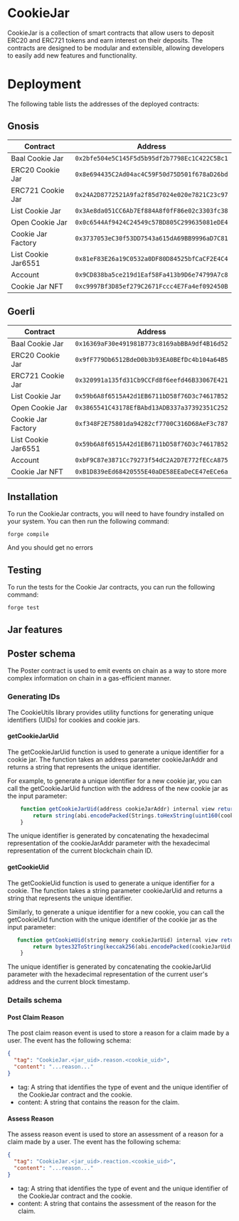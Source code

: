 # CookieJar

CookieJar is a collection of smart contracts that allow users to deposit ERC20 and ERC721 tokens and earn interest on their deposits. The contracts are designed to be modular and extensible, allowing developers to easily add new features and functionality.

# Deployment

The following table lists the addresses of the deployed contracts:

## Gnosis

| Contract            | Address                                      |
| ------------------- | -------------------------------------------- |
| Baal Cookie Jar     | `0x2bfe504e5C145F5d5b95df2b7798Ec1C422C5Bc1` |
| ERC20 Cookie Jar    | `0x8e694435C2Ad04ac4C59F50d75D501f678aD26bd` |
| ERC721 Cookie Jar   | `0x24A2D8772521A9fa2f85d7024e020e7821C23c97` |
| List Cookie Jar     | `0x3Ae8da051CC6Ab7Ef884A8f0fF86e02c3303fc38` |
| Open Cookie Jar     | `0x0c6544Af9424C24549c57BD805C299635081eDE4` |
| Cookie Jar Factory  | `0x3737053eC30f53DD7543a615dA69BB9996aD7C81` |
| List Cookie Jar6551 | `0x81eF83E26a19C0532a0DF80D84525bfCaCF2E4C4` |
| Account             | `0x9CD838ba5ce219d1Eaf58Fa413b9D6e74799A7c8` |
| Cookie Jar NFT      | `0xc9997Bf3D85ef279C2671Fccc4E7Fa4ef092450B` |

## Goerli

| Contract            | Address                                      |
| ------------------- | -------------------------------------------- |
| Baal Cookie Jar     | `0x16369aF30e491981B773c8169abBBA9df4B16d52` |
| ERC20 Cookie Jar    | `0x9fF779Db6512BdeD0b3b93EA0BEfDc4b104a64B5` |
| ERC721 Cookie Jar   | `0x320991a135fd31Cb9CCFd8f6eefd46B33067E421` |
| List Cookie Jar     | `0x59b6A8f6515A42d1EB6711bD58f76D3c74617B52` |
| Open Cookie Jar     | `0x3865541C43178EfBAbd13ADB337a37392351C252` |
| Cookie Jar Factory  | `0xf348F2E75801da94282cf7700C316D68AeF3c787` |
| List Cookie Jar6551 | `0x59b6A8f6515A42d1EB6711bD58f76D3c74617B52` |
| Account             | `0xbF9C87e3871Cc79273f54dC2A2D7E772fECcA875` |
| Cookie Jar NFT      | `0xB1D839eEd68420555E40aDE58EEaDeCE47eECe6a` |

## Installation

To run the CookieJar contracts, you will need to have foundry installed on your system. You can then run the following command:

`forge compile`

And you should get no errors

## Testing

To run the tests for the Cookie Jar contracts, you can run the following command:

`forge test`

## Jar features

## Poster schema

The Poster contract is used to emit events on chain as a way to store more complex information on chain in a gas-efficient manner.

### Generating IDs

The CookieUtils library provides utility functions for generating unique identifiers (UIDs) for cookies and cookie jars.

#### getCookieJarUid

The getCookieJarUid function is used to generate a unique identifier for a cookie jar. The function takes an address parameter cookieJarAddr and returns a string that represents the unique identifier.

For example, to generate a unique identifier for a new cookie jar, you can call the getCookieJarUid function with the address of the new cookie jar as the input parameter:

```js
    function getCookieJarUid(address cookieJarAddr) internal view returns (string memory) {
        return string(abi.encodePacked(Strings.toHexString(uint160(cookieJarAddr)), Strings.toHexString(block.chainid)));
    }
```

The unique identifier is generated by concatenating the hexadecimal representation of the cookieJarAddr parameter with the hexadecimal representation of the current blockchain chain ID.

#### getCookieUid

The getCookieUid function is used to generate a unique identifier for a cookie. The function takes a string parameter cookieJarUid and returns a string that represents the unique identifier.

Similarly, to generate a unique identifier for a new cookie, you can call the getCookieUid function with the unique identifier of the cookie jar as the input parameter:

```js
   function getCookieUid(string memory cookieJarUid) internal view returns (string memory) {
        return bytes32ToString(keccak256(abi.encodePacked(cookieJarUid, msg.sender, block.timestamp)));
    }
```

The unique identifier is generated by concatenating the cookieJarUid parameter with the hexadecimal representation of the current user's address and the current block timestamp.

### Details schema

#### Post Claim Reason

The post claim reason event is used to store a reason for a claim made by a user. The event has the following schema:

```json
{
  "tag": "CookieJar.<jar_uid>.reason.<cookie_uid>",
  "content": "...reason..."
}
```

- tag: A string that identifies the type of event and the unique identifier of the CookieJar contract and the cookie.
- content: A string that contains the reason for the claim.

#### Assess Reason

The assess reason event is used to store an assessment of a reason for a claim made by a user. The event has the following schema:

```json
{
  "tag": "CookieJar.<jar_uid>.reaction.<cookie_uid>",
  "content": "...reason..."
}
```

- tag: A string that identifies the type of event and the unique identifier of the CookieJar contract and the cookie.
- content: A string that contains the assessment of the reason for the claim.
